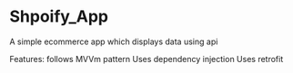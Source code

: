 # Shpoify_App
A simple ecommerce app which displays data using api

Features:
follows MVVm pattern 
Uses dependency injection
Uses retrofit
